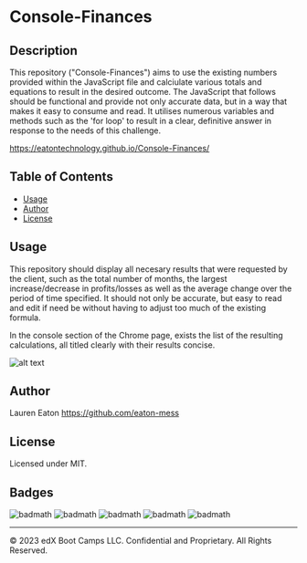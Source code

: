 # Console-Finances

## Description 

This repository ("Console-Finances") aims to use the existing numbers provided within the JavaScript file and calciulate various totals and equations to result in the desired outcome. The JavaScript that follows should be functional and provide not only accurate data, but in a way that makes it easy to consume and read. It utilises numerous variables and methods such as the 'for loop' to result in a clear, definitive answer in response to the needs of this challenge.

https://eatontechnology.github.io/Console-Finances/

## Table of Contents 

* [Usage](#usage)
* [Author](#author)
* [License](#license)

## Usage 

This repository should display all necesary results that were requested by the client, such as the total number of months, the largest increase/decrease in profits/losses as well as the average change over the period of time specified. It should not only be accurate, but easy to read and edit if need be without having to adjust too much of the existing formula.

In the console section of the Chrome page, exists the list of the resulting calculations, all titled clearly with their results concise. 

![alt text](https://github.com/eatontechnology/Console-Finances/blob/main/_images/javascript%20screenshot.png)

## Author

Lauren Eaton
https://github.com/eaton-mess

## License

Licensed under MIT.

## Badges

![badmath](https://img.shields.io/badge/HTML%20-%20blue)
![badmath](https://img.shields.io/badge/CSS%20-%20purple)
![badmath](https://img.shields.io/badge/MIT%20-%20License%20-%20green)
![badmath](https://img.shields.io/badge/bootstrap-purple)
![badmath](https://img.shields.io/badge/JavaScript-green)



---

© 2023 edX Boot Camps LLC. Confidential and Proprietary. All Rights Reserved.
